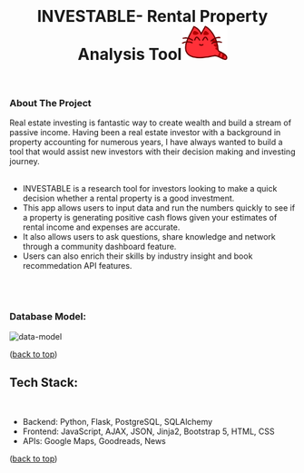 <div id="top"></div>

<!-- PROJECT LOGO -->
<br />
<div align="center">
<!--   <a href="https://github.com/othneildrew/Best-README-Template"> -->
    
<!--   </a> -->

  <h1 align="center">INVESTABLE- Rental Property Analysis Tool<img src="static/logo.png" alt="Logo" width="80" height="60"></h1>

  <p align="center">
    <br />
<!--  
<!-- TABLE OF CONTENTS -->
<!-- <details>
  <summary>Table of Contents</summary>
 
    <li>
      <a href="#about-the-project">About The Project</a>
        </li>
        <li><a href="#tech-stack">Tech Stack</a></li>
    </li>

</details> -->

<div align="left">
<!-- ABOUT THE PROJECT -->
    <h3> About The Project </h3>

<!-- [![Product Name Screen Shot][product-screenshot]](https://example.com) -->

Real estate investing is fantastic way to create wealth and build a stream of passive income. Having been a real estate investor with a background in property accounting for numerous years, I have always wanted to build a tool that would assist new investors with their decision making and investing journey.<br>
<br>

- INVESTABLE is a research tool for investors looking to make a quick decision whether a rental property is a good investment.
- This app allows users to input data and run the numbers quickly to see if a property is generating positive cash flows given your estimates of rental income and expenses are accurate.
- It also allows users to ask questions, share knowledge and network through a community dashboard feature.
- Users can also enrich their skills by industry insight and book recommedation API features.

<br><br>

<h3>Database Model:</h3>

![data-model](https://github.com/olivia-tran/Catculator-investment-tool/blob/main/project-planning/data_model.png)

<p align="left">(<a href="#top">back to top</a>)</p>

## Tech Stack:

  <br>
  <ul>
  <li>Backend: Python, Flask, PostgreSQL, SQLAlchemy </li>
<li>Frontend: JavaScript, AJAX, JSON, Jinja2, Bootstrap 5, HTML, CSS </li>
<li>APIs: Google Maps, Goodreads, News</li>
</ul>
<p align="left">(<a href="#top">back to top</a>)</p>

</div>
